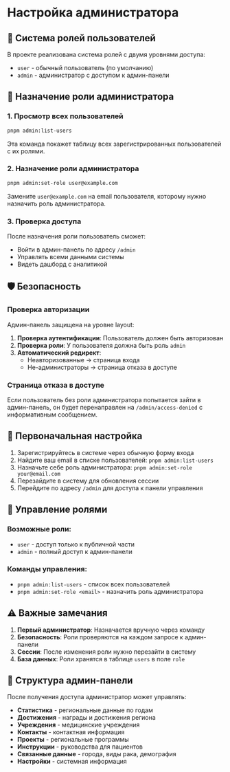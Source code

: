 # Настройка администратора

## 🔐 Система ролей пользователей

В проекте реализована система ролей с двумя уровнями доступа:

- `user` - обычный пользователь (по умолчанию)
- `admin` - администратор с доступом к админ-панели

## 🚀 Назначение роли администратора

### 1. Просмотр всех пользователей

```bash
pnpm admin:list-users
```

Эта команда покажет таблицу всех зарегистрированных пользователей с их ролями.

### 2. Назначение роли администратора

```bash
pnpm admin:set-role user@example.com
```

Замените `user@example.com` на email пользователя, которому нужно назначить роль администратора.

### 3. Проверка доступа

После назначения роли пользователь сможет:

- Войти в админ-панель по адресу `/admin`
- Управлять всеми данными системы
- Видеть дашборд с аналитикой

## 🛡️ Безопасность

### Проверка авторизации

Админ-панель защищена на уровне layout:

1. **Проверка аутентификации**: Пользователь должен быть авторизован
2. **Проверка роли**: У пользователя должна быть роль `admin`
3. **Автоматический редирект**:
   - Неавторизованные → страница входа
   - Не-администраторы → страница отказа в доступе

### Страница отказа в доступе

Если пользователь без роли администратора попытается зайти в админ-панель, он будет перенаправлен на `/admin/access-denied` с информативным сообщением.

## 📝 Первоначальная настройка

1. Зарегистрируйтесь в системе через обычную форму входа
2. Найдите ваш email в списке пользователей: `pnpm admin:list-users`
3. Назначьте себе роль администратора: `pnpm admin:set-role your@email.com`
4. Перезайдите в систему для обновления сессии
5. Перейдите по адресу `/admin` для доступа к панели управления

## 🔧 Управление ролями

### Возможные роли:

- `user` - доступ только к публичной части
- `admin` - полный доступ к админ-панели

### Команды управления:

- `pnpm admin:list-users` - список всех пользователей
- `pnpm admin:set-role <email>` - назначить роль администратора

## ⚠️ Важные замечания

1. **Первый администратор**: Назначается вручную через команду
2. **Безопасность**: Роли проверяются на каждом запросе к админ-панели
3. **Сессии**: После изменения роли нужно перезайти в систему
4. **База данных**: Роли хранятся в таблице `users` в поле `role`

## 🎯 Структура админ-панели

После получения доступа администратор может управлять:

- **Статистика** - региональные данные по годам
- **Достижения** - награды и достижения региона
- **Учреждения** - медицинские учреждения
- **Контакты** - контактная информация
- **Проекты** - региональные программы
- **Инструкции** - руководства для пациентов
- **Связанные данные** - города, виды рака, демография
- **Настройки** - системная информация
